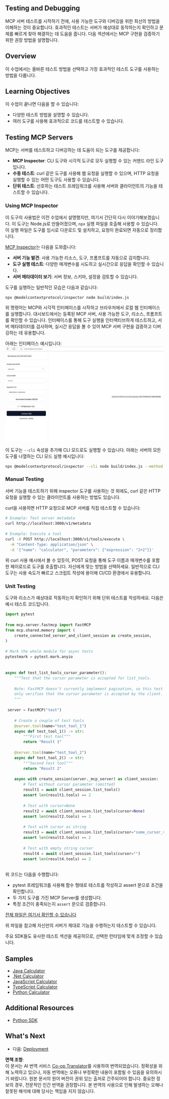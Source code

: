<!--
CO_OP_TRANSLATOR_METADATA:
{
  "original_hash": "717f34718a773f6cf52d8445e40a96bf",
  "translation_date": "2025-05-16T15:23:19+00:00",
  "source_file": "03-GettingStarted/07-testing/README.md",
  "language_code": "ko"
}
-->
## Testing and Debugging

MCP 서버 테스트를 시작하기 전에, 사용 가능한 도구와 디버깅을 위한 최선의 방법을 이해하는 것이 중요합니다. 효과적인 테스트는 서버가 예상대로 동작하는지 확인하고 문제를 빠르게 찾아 해결하는 데 도움을 줍니다. 다음 섹션에서는 MCP 구현을 검증하기 위한 권장 방법을 설명합니다.

## Overview

이 수업에서는 올바른 테스트 방법을 선택하고 가장 효과적인 테스트 도구를 사용하는 방법을 다룹니다.

## Learning Objectives

이 수업이 끝나면 다음을 할 수 있습니다:

- 다양한 테스트 방법을 설명할 수 있습니다.
- 여러 도구를 사용해 효과적으로 코드를 테스트할 수 있습니다.

## Testing MCP Servers

MCP는 서버를 테스트하고 디버깅하는 데 도움이 되는 도구를 제공합니다:

- **MCP Inspector**: CLI 도구와 시각적 도구로 모두 실행할 수 있는 커맨드 라인 도구입니다.
- **수동 테스트**: curl 같은 도구를 사용해 웹 요청을 실행할 수 있으며, HTTP 요청을 실행할 수 있는 어떤 도구도 사용할 수 있습니다.
- **단위 테스트**: 선호하는 테스트 프레임워크를 사용해 서버와 클라이언트의 기능을 테스트할 수 있습니다.

### Using MCP Inspector

이 도구의 사용법은 이전 수업에서 설명했지만, 여기서 간단히 다시 이야기해보겠습니다. 이 도구는 Node.js로 만들어졌으며, `npx` 실행 파일을 호출해 사용할 수 있습니다. 이 실행 파일은 도구를 임시로 다운로드 및 설치하고, 요청이 완료되면 자동으로 정리합니다.

[MCP Inspector](https://github.com/modelcontextprotocol/inspector)는 다음을 도와줍니다:

- **서버 기능 발견**: 사용 가능한 리소스, 도구, 프롬프트를 자동으로 감지합니다.
- **도구 실행 테스트**: 다양한 매개변수를 시도하고 실시간으로 응답을 확인할 수 있습니다.
- **서버 메타데이터 보기**: 서버 정보, 스키마, 설정을 검토할 수 있습니다.

도구를 실행하는 일반적인 모습은 다음과 같습니다:

```bash
npx @modelcontextprotocol/inspector node build/index.js
```

위 명령어는 MCP와 시각적 인터페이스를 시작하고 브라우저에서 로컬 웹 인터페이스를 실행합니다. 대시보드에서는 등록된 MCP 서버, 사용 가능한 도구, 리소스, 프롬프트를 확인할 수 있습니다. 인터페이스를 통해 도구 실행을 인터랙티브하게 테스트하고, 서버 메타데이터를 검사하며, 실시간 응답을 볼 수 있어 MCP 서버 구현을 검증하고 디버깅하는 데 유용합니다.

아래는 인터페이스 예시입니다: ![Inspector](../../../../translated_images/connect.141db0b2bd05f096fb1dd91273771fd8b2469d6507656c3b0c9df4b3c5473929.ko.png)

이 도구는 `--cli` 속성을 추가해 CLI 모드로도 실행할 수 있습니다. 아래는 서버의 모든 도구를 나열하는 CLI 모드 실행 예시입니다:

```sh
npx @modelcontextprotocol/inspector --cli node build/index.js --method tools/list
```

### Manual Testing

서버 기능을 테스트하기 위해 inspector 도구를 사용하는 것 외에도, curl 같은 HTTP 요청을 실행할 수 있는 클라이언트를 사용하는 방법도 있습니다.

curl을 사용하면 HTTP 요청으로 MCP 서버를 직접 테스트할 수 있습니다:

```bash
# Example: Test server metadata
curl http://localhost:3000/v1/metadata

# Example: Execute a tool
curl -X POST http://localhost:3000/v1/tools/execute \
  -H "Content-Type: application/json" \
  -d '{"name": "calculator", "parameters": {"expression": "2+2"}}'
```

위 curl 사용 예시에서 볼 수 있듯이, POST 요청을 통해 도구 이름과 매개변수를 포함한 페이로드로 도구를 호출합니다. 자신에게 맞는 방법을 선택하세요. 일반적으로 CLI 도구는 사용 속도가 빠르고 스크립트 작성에 용이해 CI/CD 환경에서 유용합니다.

### Unit Testing

도구와 리소스가 예상대로 작동하는지 확인하기 위해 단위 테스트를 작성하세요. 다음은 예시 테스트 코드입니다.

```python
import pytest

from mcp.server.fastmcp import FastMCP
from mcp.shared.memory import (
    create_connected_server_and_client_session as create_session,
)

# Mark the whole module for async tests
pytestmark = pytest.mark.anyio


async def test_list_tools_cursor_parameter():
    """Test that the cursor parameter is accepted for list_tools.

    Note: FastMCP doesn't currently implement pagination, so this test
    only verifies that the cursor parameter is accepted by the client.
    """

 server = FastMCP("test")

    # Create a couple of test tools
    @server.tool(name="test_tool_1")
    async def test_tool_1() -> str:
        """First test tool"""
        return "Result 1"

    @server.tool(name="test_tool_2")
    async def test_tool_2() -> str:
        """Second test tool"""
        return "Result 2"

    async with create_session(server._mcp_server) as client_session:
        # Test without cursor parameter (omitted)
        result1 = await client_session.list_tools()
        assert len(result1.tools) == 2

        # Test with cursor=None
        result2 = await client_session.list_tools(cursor=None)
        assert len(result2.tools) == 2

        # Test with cursor as string
        result3 = await client_session.list_tools(cursor="some_cursor_value")
        assert len(result3.tools) == 2

        # Test with empty string cursor
        result4 = await client_session.list_tools(cursor="")
        assert len(result4.tools) == 2
    
```

위 코드는 다음을 수행합니다:

- pytest 프레임워크를 사용해 함수 형태로 테스트를 작성하고 assert 문으로 조건을 확인합니다.
- 두 가지 도구를 가진 MCP Server를 생성합니다.
- 특정 조건이 충족되는지 `assert` 문으로 검증합니다.

[전체 파일은 여기서 확인할 수 있습니다](https://github.com/modelcontextprotocol/python-sdk/blob/main/tests/client/test_list_methods_cursor.py)

위 파일을 참고해 자신만의 서버가 제대로 기능을 수행하는지 테스트할 수 있습니다.

주요 SDK들도 유사한 테스트 섹션을 제공하므로, 선택한 런타임에 맞게 조정할 수 있습니다.

## Samples

- [Java Calculator](../samples/java/calculator/README.md)
- [.Net Calculator](../../../../03-GettingStarted/samples/csharp)
- [JavaScript Calculator](../samples/javascript/README.md)
- [TypeScript Calculator](../samples/typescript/README.md)
- [Python Calculator](../../../../03-GettingStarted/samples/python)

## Additional Resources

- [Python SDK](https://github.com/modelcontextprotocol/python-sdk)

## What's Next

- 다음: [Deployment](/03-GettingStarted/08-deployment/README.md)

**면책 조항**:  
이 문서는 AI 번역 서비스 [Co-op Translator](https://github.com/Azure/co-op-translator)를 사용하여 번역되었습니다. 정확성을 위해 노력하고 있으나, 자동 번역에는 오류나 부정확한 내용이 포함될 수 있음을 유의하시기 바랍니다. 원본 문서의 원어 버전이 권위 있는 출처로 간주되어야 합니다. 중요한 정보의 경우, 전문적인 인간 번역을 권장합니다. 본 번역의 사용으로 인해 발생하는 오해나 잘못된 해석에 대해 당사는 책임을 지지 않습니다.